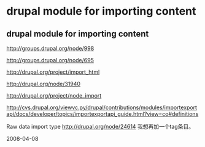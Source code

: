 # drupal module for importing content

## drupal module for importing content

http://groups.drupal.org/node/998

http://groups.drupal.org/node/695

http://drupal.org/project/import_html

http://drupal.org/node/31940

http://drupal.org/project/node_import


http://cvs.drupal.org/viewvc.py/drupal/contributions/modules/importexportapi/docs/developer/topics/importexportapi_guide.html?view=co#definitions


Raw data import type http://drupal.org/node/24614
我想再加一个tag条目。




2008-04-08